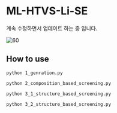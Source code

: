 # ML-HTVS-Li-SE
계속 수정하면서 업데이트 하는 중 입니다.

![60](https://user-images.githubusercontent.com/127708528/231926233-2e95b610-b8d0-41b6-bdfb-9aece7d0ed9e.png)


## How to use
```
python 1_genration.py

python 2_composition_based_screening.py

python 3_1_structure_based_screening.py

python 3_2_structure_based_screening.py
```
